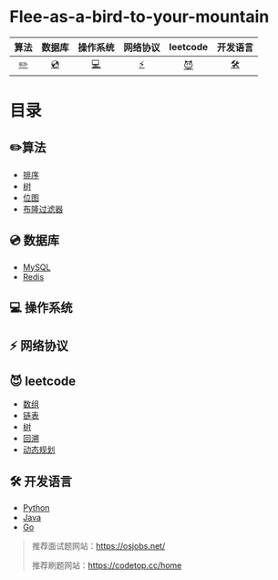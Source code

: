 # Flee-as-a-bird-to-your-mountain

|            算法            |       数据库       |             操作系统             |        网络协议        |                leetcode                |                     开发语言                      |
| :------------------------: | :----------------: | :------------------------------: | :--------------------: | :------------------------------------: | :-----------------------------------------------: |
| [:pencil2:](#pencil2-算法) | [:cd:](#cd-数据库) | [:computer:](#computer-操作系统) | [:zap:](#zap-网络协议) | [:smiling_imp:](#smiling_imp-leetcode) | [:hammer_and_wrench:](#hammer_and_wrench-开发语言) |



# 目录

## :pencil2:算法

- [排序]()
- [树]()
- [位图]()
- [布隆过滤器]()

## :cd: 数据库

- [MySQL](https://github.com/affectalways/Flee-as-a-bird-to-your-mountain/blob/main/MySQL/0.%E7%9B%AE%E5%BD%95.md)
- [Redis](Redis/0.目录.md)

## :computer: 操作系统

## :zap: 网络协议

## :smiling_imp: leetcode

- [数组]()
- [链表]()
- [树]()
- [回溯]()
- [动态规划]()

## :hammer_and_wrench: 开发语言

- [Python]()
- [Java]()
- [Go]()





> 推荐面试题网站：https://osjobs.net/
>
> 推荐刷题网站：https://codetop.cc/home

